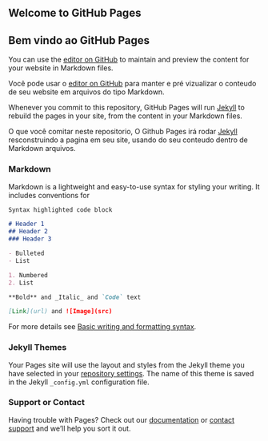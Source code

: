 ## Welcome to GitHub Pages
## Bem vindo ao GitHub Pages

You can use the [editor on GitHub](https://github.com/bobovo/bobovo.github.io/edit/main/README.md) to maintain and preview the content for your website in Markdown files.

Você pode usar o [editor on GitHub](https://github.com/bobovo/bobovo.github.io/edit/main/README.md) para manter e pré vizualizar o conteudo de seu website em arquivos do tipo Markdown.

Whenever you commit to this repository, GitHub Pages will run [Jekyll](https://jekyllrb.com/) to rebuild the pages in your site, from the content in your Markdown files.

O que você comitar neste repositorio, O Github Pages irá rodar [Jekyll](https://jekyllrb.com/) resconstruindo a pagina em seu site, usando do seu conteudo dentro de Markdown arquivos.


### Markdown

Markdown is a lightweight and easy-to-use syntax for styling your writing. It includes conventions for

```markdown
Syntax highlighted code block

# Header 1
## Header 2
### Header 3

- Bulleted
- List

1. Numbered
2. List

**Bold** and _Italic_ and `Code` text

[Link](url) and ![Image](src)
```

For more details see [Basic writing and formatting syntax](https://docs.github.com/en/github/writing-on-github/getting-started-with-writing-and-formatting-on-github/basic-writing-and-formatting-syntax).

### Jekyll Themes

Your Pages site will use the layout and styles from the Jekyll theme you have selected in your [repository settings](https://github.com/bobovo/bobovo.github.io/settings/pages). The name of this theme is saved in the Jekyll `_config.yml` configuration file.

### Support or Contact

Having trouble with Pages? Check out our [documentation](https://docs.github.com/categories/github-pages-basics/) or [contact support](https://support.github.com/contact) and we’ll help you sort it out.

